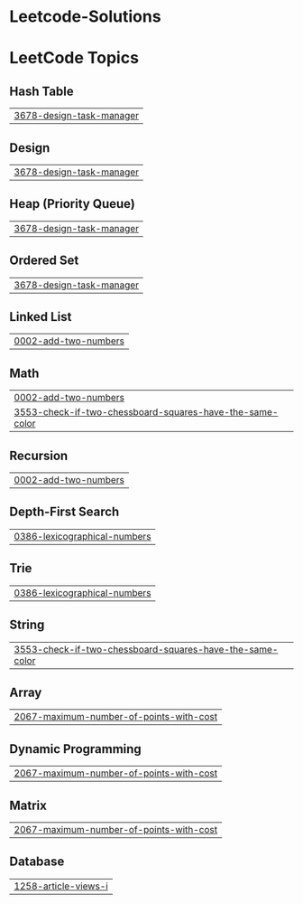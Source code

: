 # Leetcode-Solutions
<!---LeetCode Topics Start-->
# LeetCode Topics
## Hash Table
|  |
| ------- |
| [3678-design-task-manager](https://github.com/aadiiitiii/Leetcode-Solutions/tree/master/3678-design-task-manager) |
## Design
|  |
| ------- |
| [3678-design-task-manager](https://github.com/aadiiitiii/Leetcode-Solutions/tree/master/3678-design-task-manager) |
## Heap (Priority Queue)
|  |
| ------- |
| [3678-design-task-manager](https://github.com/aadiiitiii/Leetcode-Solutions/tree/master/3678-design-task-manager) |
## Ordered Set
|  |
| ------- |
| [3678-design-task-manager](https://github.com/aadiiitiii/Leetcode-Solutions/tree/master/3678-design-task-manager) |
## Linked List
|  |
| ------- |
| [0002-add-two-numbers](https://github.com/aadiiitiii/Leetcode-Solutions/tree/master/0002-add-two-numbers) |
## Math
|  |
| ------- |
| [0002-add-two-numbers](https://github.com/aadiiitiii/Leetcode-Solutions/tree/master/0002-add-two-numbers) |
| [3553-check-if-two-chessboard-squares-have-the-same-color](https://github.com/aadiiitiii/Leetcode-Solutions/tree/master/3553-check-if-two-chessboard-squares-have-the-same-color) |
## Recursion
|  |
| ------- |
| [0002-add-two-numbers](https://github.com/aadiiitiii/Leetcode-Solutions/tree/master/0002-add-two-numbers) |
## Depth-First Search
|  |
| ------- |
| [0386-lexicographical-numbers](https://github.com/aadiiitiii/Leetcode-Solutions/tree/master/0386-lexicographical-numbers) |
## Trie
|  |
| ------- |
| [0386-lexicographical-numbers](https://github.com/aadiiitiii/Leetcode-Solutions/tree/master/0386-lexicographical-numbers) |
## String
|  |
| ------- |
| [3553-check-if-two-chessboard-squares-have-the-same-color](https://github.com/aadiiitiii/Leetcode-Solutions/tree/master/3553-check-if-two-chessboard-squares-have-the-same-color) |
## Array
|  |
| ------- |
| [2067-maximum-number-of-points-with-cost](https://github.com/aadiiitiii/Leetcode-Solutions/tree/master/2067-maximum-number-of-points-with-cost) |
## Dynamic Programming
|  |
| ------- |
| [2067-maximum-number-of-points-with-cost](https://github.com/aadiiitiii/Leetcode-Solutions/tree/master/2067-maximum-number-of-points-with-cost) |
## Matrix
|  |
| ------- |
| [2067-maximum-number-of-points-with-cost](https://github.com/aadiiitiii/Leetcode-Solutions/tree/master/2067-maximum-number-of-points-with-cost) |
## Database
|  |
| ------- |
| [1258-article-views-i](https://github.com/aadiiitiii/Leetcode-Solutions/tree/master/1258-article-views-i) |
<!---LeetCode Topics End-->